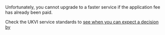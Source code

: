 Unfortunately, you cannot upgrade to a faster service if the application fee has already been paid.  

Check the UKVI service standards to [see when you can expect a decision by](https://www.gov.uk/government/organisations/uk-visas-and-immigration/about-our-services#service-standards)  